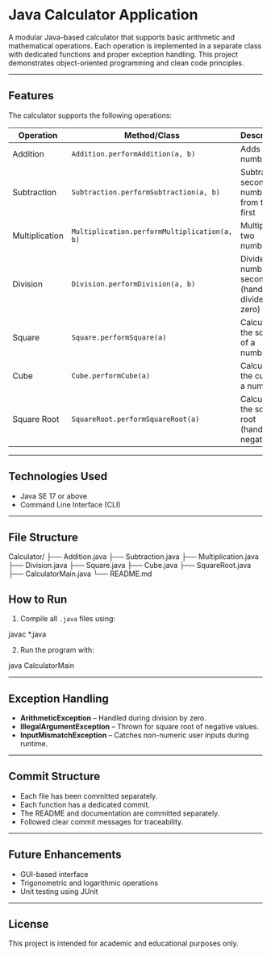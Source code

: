 # Java Calculator Application

A modular Java-based calculator that supports basic arithmetic and mathematical operations. Each operation is implemented in a separate class with dedicated functions and proper exception handling. This project demonstrates object-oriented programming and clean code principles.

---

## Features

The calculator supports the following operations:

| Operation       | Method/Class                       | Description                                      |
|----------------|-------------------------------------|--------------------------------------------------|
| Addition        | `Addition.performAddition(a, b)`        | Adds two numbers                                 |
| Subtraction     | `Subtraction.performSubtraction(a, b)`  | Subtracts second number from the first           |
| Multiplication  | `Multiplication.performMultiplication(a, b)` | Multiplies two numbers                           |
| Division        | `Division.performDivision(a, b)`        | Divides first number by second (handles divide-by-zero) |
| Square          | `Square.performSquare(a)`               | Calculates the square of a number                |
| Cube            | `Cube.performCube(a)`                   | Calculates the cube of a number                  |
| Square Root     | `SquareRoot.performSquareRoot(a)`       | Calculates the square root (handles negatives)   |

---

## Technologies Used

- Java SE 17 or above
- Command Line Interface (CLI)

---

## File Structure
Calculator/ ├── Addition.java ├── Subtraction.java ├── Multiplication.java ├── Division.java ├── Square.java ├── Cube.java ├── SquareRoot.java ├── CalculatorMain.java └── README.md
## How to Run

1. Compile all `.java` files using:

javac *.java


2. Run the program with:

java CalculatorMain


---

## Exception Handling

- **ArithmeticException** – Handled during division by zero.
- **IllegalArgumentException** – Thrown for square root of negative values.
- **InputMismatchException** – Catches non-numeric user inputs during runtime.

---

## Commit Structure

- Each file has been committed separately.
- Each function has a dedicated commit.
- The README and documentation are committed separately.
- Followed clear commit messages for traceability.

---

## Future Enhancements

- GUI-based interface
- Trigonometric and logarithmic operations
- Unit testing using JUnit

---

## License

This project is intended for academic and educational purposes only.
